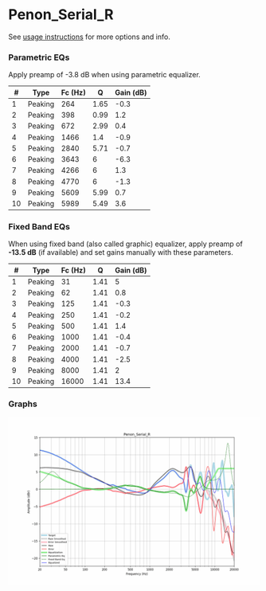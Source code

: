 # Penon_Serial_R
See [usage instructions](https://github.com/jaakkopasanen/AutoEq#usage) for more options and info.

### Parametric EQs
Apply preamp of -3.8 dB when using parametric equalizer.

|   # | Type    |   Fc (Hz) |    Q |   Gain (dB) |
|-----|---------|-----------|------|-------------|
|   1 | Peaking |       264 | 1.65 |        -0.3 |
|   2 | Peaking |       398 | 0.99 |         1.2 |
|   3 | Peaking |       672 | 2.99 |         0.4 |
|   4 | Peaking |      1466 | 1.4  |        -0.9 |
|   5 | Peaking |      2840 | 5.71 |        -0.7 |
|   6 | Peaking |      3643 | 6    |        -6.3 |
|   7 | Peaking |      4266 | 6    |         1.3 |
|   8 | Peaking |      4770 | 6    |        -1.3 |
|   9 | Peaking |      5609 | 5.99 |         0.7 |
|  10 | Peaking |      5989 | 5.49 |         3.6 |

### Fixed Band EQs
When using fixed band (also called graphic) equalizer, apply preamp of **-13.5 dB** (if available) and set gains manually with these parameters.

|   # | Type    |   Fc (Hz) |    Q |   Gain (dB) |
|-----|---------|-----------|------|-------------|
|   1 | Peaking |        31 | 1.41 |         5   |
|   2 | Peaking |        62 | 1.41 |         0.8 |
|   3 | Peaking |       125 | 1.41 |        -0.3 |
|   4 | Peaking |       250 | 1.41 |        -0.2 |
|   5 | Peaking |       500 | 1.41 |         1.4 |
|   6 | Peaking |      1000 | 1.41 |        -0.4 |
|   7 | Peaking |      2000 | 1.41 |        -0.7 |
|   8 | Peaking |      4000 | 1.41 |        -2.5 |
|   9 | Peaking |      8000 | 1.41 |         2   |
|  10 | Peaking |     16000 | 1.41 |        13.4 |

### Graphs
![](./Penon_Serial_R.png)
